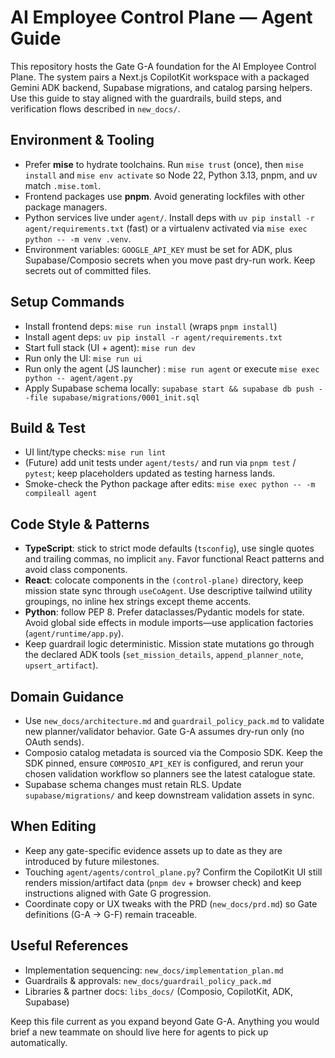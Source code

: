 # AI Employee Control Plane — Agent Guide

This repository hosts the Gate G-A foundation for the AI Employee Control Plane. The system pairs a Next.js CopilotKit workspace with a packaged Gemini ADK backend, Supabase migrations, and catalog parsing helpers. Use this guide to stay aligned with the guardrails, build steps, and verification flows described in `new_docs/`.

## Environment & Tooling
- Prefer **mise** to hydrate toolchains. Run `mise trust` (once), then `mise install` and `mise env activate` so Node 22, Python 3.13, pnpm, and uv match `.mise.toml`.
- Frontend packages use **pnpm**. Avoid generating lockfiles with other package managers.
- Python services live under `agent/`. Install deps with `uv pip install -r agent/requirements.txt` (fast) or a virtualenv activated via `mise exec python -- -m venv .venv`.
- Environment variables: `GOOGLE_API_KEY` must be set for ADK, plus Supabase/Composio secrets when you move past dry-run work. Keep secrets out of committed files.

## Setup Commands
- Install frontend deps: `mise run install` (wraps `pnpm install`)
- Install agent deps: `uv pip install -r agent/requirements.txt`
- Start full stack (UI + agent): `mise run dev`
- Run only the UI: `mise run ui`
- Run only the agent (JS launcher) : `mise run agent` or execute `mise exec python -- agent/agent.py`
- Apply Supabase schema locally: `supabase start && supabase db push --file supabase/migrations/0001_init.sql`

## Build & Test
- UI lint/type checks: `mise run lint`
- (Future) add unit tests under `agent/tests/` and run via `pnpm test` / `pytest`; keep placeholders updated as testing harness lands.
- Smoke-check the Python package after edits: `mise exec python -- -m compileall agent`

## Code Style & Patterns
- **TypeScript**: stick to strict mode defaults (`tsconfig`), use single quotes and trailing commas, no implicit `any`. Favor functional React patterns and avoid class components.
- **React**: colocate components in the `(control-plane)` directory, keep mission state sync through `useCoAgent`. Use descriptive tailwind utility groupings, no inline hex strings except theme accents.
- **Python**: follow PEP 8. Prefer dataclasses/Pydantic models for state. Avoid global side effects in module imports—use application factories (`agent/runtime/app.py`).
- Keep guardrail logic deterministic. Mission state mutations go through the declared ADK tools (`set_mission_details`, `append_planner_note`, `upsert_artifact`).

## Domain Guidance
- Use `new_docs/architecture.md` and `guardrail_policy_pack.md` to validate new planner/validator behavior. Gate G-A assumes dry-run only (no OAuth sends).
- Composio catalog metadata is sourced via the Composio SDK. Keep the SDK pinned, ensure `COMPOSIO_API_KEY` is configured, and rerun your chosen validation workflow so planners see the latest catalogue state.
- Supabase schema changes must retain RLS. Update `supabase/migrations/` and keep downstream validation assets in sync.

## When Editing
- Keep any gate-specific evidence assets up to date as they are introduced by future milestones.
- Touching `agent/agents/control_plane.py`? Confirm the CopilotKit UI still renders mission/artifact data (`pnpm dev` + browser check) and keep instructions aligned with Gate G progression.
- Coordinate copy or UX tweaks with the PRD (`new_docs/prd.md`) so Gate definitions (G-A → G-F) remain traceable.

## Useful References
- Implementation sequencing: `new_docs/implementation_plan.md`
- Guardrails & approvals: `new_docs/guardrail_policy_pack.md`
- Libraries & partner docs: `libs_docs/` (Composio, CopilotKit, ADK, Supabase)

Keep this file current as you expand beyond Gate G-A. Anything you would brief a new teammate on should live here for agents to pick up automatically.
